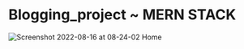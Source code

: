# Blogging_project ~ MERN STACK
![Screenshot 2022-08-16 at 08-24-02 Home](https://user-images.githubusercontent.com/44992267/184978652-ace90c13-e54e-45c7-ac71-b5d5fda8b2d5.png)
